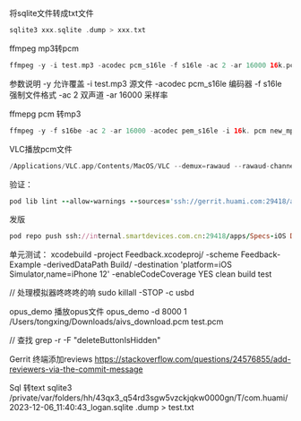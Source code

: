 将sqlite文件转成txt文件

```swift
sqlite3 xxx.sqlite .dump > xxx.txt
```

ffmpeg mp3转pcm

```swift
ffmpeg -y -i test.mp3 -acodec pcm_s16le -f s16le -ac 2 -ar 16000 16k.pcm
```

参数说明
-y 允许覆盖  -i test.mp3  源文件 -acodec pcm_s16le  编码器
-f s16le  强制文件格式
-ac 2  双声道
-ar 16000  采样率

ffmepg pcm 转mp3

```swift
ffmpeg -y -f s16be -ac 2 -ar 16000 -acodec pem_s16le -i 16k. pcm new_mp3.mp3
```

VLC播放pcm文件

```swift
/Applications/VLC.app/Contents/MacOS/VLC --demux=rawaud --rawaud-channels 1 --rawaud-samplerate 16000 /Users/tongxing/HMProject/AIVSKit/AIVSDemo/AIVSDemo/weather_with_vad_detected.pcm
```

验证：

```ruby
pod lib lint --allow-warnings --sources='ssh://gerrit.huami.com:29418/apps/Specs-iOS,<https://github.com/CocoaPods/Specs.git>' --skip-import-validation --verbose --no-clean
```

发版
```ruby
pod repo push ssh://internal.smartdevices.com.cn:29418/apps/Specs-iOS DokodemoDoor.podspec  --allow-warnings --skip-import-validation --use-libraries
```

单元测试：
xcodebuild -project Feedback.xcodeproj/ -scheme Feedback-Example -derivedDataPath Build/ -destination 'platform=iOS Simulator,name=iPhone 12' -enableCodeCoverage YES clean build test

// 处理模拟器咚咚咚的响
sudo killall -STOP -c usbd

opus_demo 播放opus文件
opus_demo -d 8000 1 /Users/tongxing/Downloads/aivs_download.pcm test.pcm

// 查找
grep -r -F "deleteButtonIsHidden"

Gerrit 终端添加reviews
<https://stackoverflow.com/questions/24576855/add-reviewers-via-the-commit-message>

Sql 转text
sqlite3 /private/var/folders/hh/43qx3_q54rd3sgw5vzckjqkw0000gn/T/com.huami/2023-12-06_11:40:43_logan.sqlite .dump > test.txt
